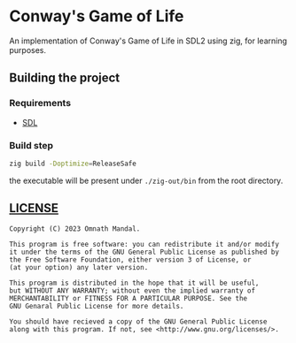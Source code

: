 # Conway's Game of Life

An implementation of Conway's Game of Life in SDL2 using zig, for learning purposes.

## Building the project

### Requirements

- [SDL](https://wiki.libsdl.org/SDL2/Installation)

### Build step

```sh
zig build -Doptimize=ReleaseSafe
```

the executable will be present under `./zig-out/bin` from the root directory.

## [LICENSE](./LICENSE)

```text
Copyright (C) 2023 Omnath Mandal.

This program is free software: you can redistribute it and/or modify
it under the terms of the GNU General Public License as published by
the Free Software Foundation, either version 3 of License, or
(at your option) any later version.

This program is distributed in the hope that it will be useful,
but WITHOUT ANY WARRANTY; without even the implied warranty of
MERCHANTABILITY or FITNESS FOR A PARTICULAR PURPOSE. See the
GNU Genaral Public License for more details.

You should have recieved a copy of the GNU General Public License
along with this program. If not, see <http://www.gnu.org/licenses/>.
```
